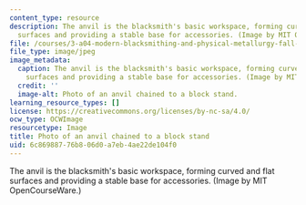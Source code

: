 ```yaml
---
content_type: resource
description: The anvil is the blacksmith's basic workspace, forming curved and flat
  surfaces and providing a stable base for accessories. (Image by MIT OpenCourseWare.)
file: /courses/3-a04-modern-blacksmithing-and-physical-metallurgy-fall-2008/6c86988776b806d0a7eb4ae22de104f0_3-a04f08.jpg
file_type: image/jpeg
image_metadata:
  caption: The anvil is the blacksmith's basic workspace, forming curved and flat
    surfaces and providing a stable base for accessories. (Image by MIT OpenCourseWare.)
  credit: ''
  image-alt: Photo of an anvil chained to a block stand.
learning_resource_types: []
license: https://creativecommons.org/licenses/by-nc-sa/4.0/
ocw_type: OCWImage
resourcetype: Image
title: Photo of an anvil chained to a block stand
uid: 6c869887-76b8-06d0-a7eb-4ae22de104f0
---
```

The anvil is the blacksmith's basic workspace, forming curved and flat surfaces and providing a stable base for accessories. (Image by MIT OpenCourseWare.)